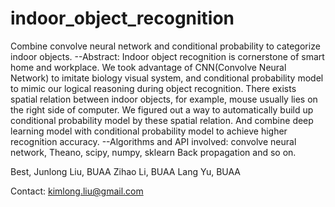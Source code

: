 indoor_object_recognition
=========================

Combine convolve neural network and conditional probability to categorize indoor objects.
--Abstract: Indoor object recognition is cornerstone of smart home and workplace. We took advantage of CNN(Convolve Neural Network) to imitate biology visual system, and conditional probability model to mimic our logical reasoning during object recognition. There exists spatial relation between indoor objects, for example, mouse usually lies on the right side of computer. We figured out a way to automatically build up conditional probability model by these spatial relation. And combine deep learning model with conditional probability model to achieve higher recognition accuracy. --Algorithms and API involved: convolve neural network, Theano, scipy, numpy, sklearn Back propagation and so on. 

Best,
Junlong Liu, BUAA
Zihao Li, BUAA
Lang Yu, BUAA

Contact:
  kimlong.liu@gmail.com
